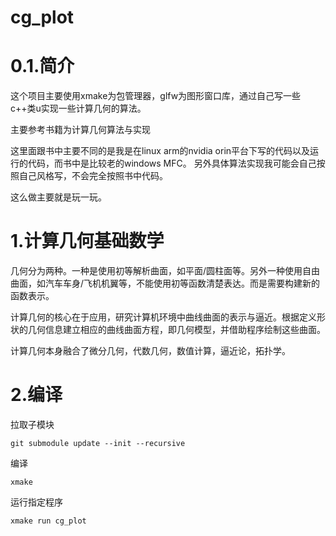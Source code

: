 # cg_plot

# 0.1.简介
这个项目主要使用xmake为包管理器，glfw为图形窗口库，通过自己写一些c++类u实现一些计算几何的算法。

主要参考书籍为计算几何算法与实现

这里面跟书中主要不同的是我是在linux arm的nvidia orin平台下写的代码以及运行的代码，而书中是比较老的windows MFC。
另外具体算法实现我可能会自己按照自己风格写，不会完全按照书中代码。

这么做主要就是玩一玩。


# 1.计算几何基础数学
几何分为两种。一种是使用初等解析曲面，如平面/圆柱面等。另外一种使用自由曲面，如汽车车身/飞机机翼等，不能使用初等函数清楚表达。而是需要构建新的函数表示。

计算几何的核心在于应用，研究计算机环境中曲线曲面的表示与逼近。根据定义形状的几何信息建立相应的曲线曲面方程，即几何模型，并借助程序绘制这些曲面。

计算几何本身融合了微分几何，代数几何，数值计算，逼近论，拓扑学。

# 2.编译

拉取子模块

```
git submodule update --init --recursive
```

编译
```
xmake
```

运行指定程序
```
xmake run cg_plot
```

